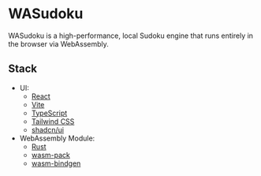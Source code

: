 # WASudoku

WASudoku is a high-performance, local Sudoku engine that runs entirely in the browser via WebAssembly.

## Stack

- UI:
  - [React](https://react.dev/)
  - [Vite](https://vitejs.dev/)
  - [TypeScript](https://www.typescriptlang.org/)
  - [Tailwind CSS](https://tailwindcss.com/)
  - [shadcn/ui](https://ui.shadcn.com/)
- WebAssembly Module:
  - [Rust](https://www.rust-lang.org/)
  - [wasm-pack](https://rustwasm.github.io/wasm-pack/)
  - [wasm-bindgen](https://github.com/rustwasm/wasm-bindgen)
